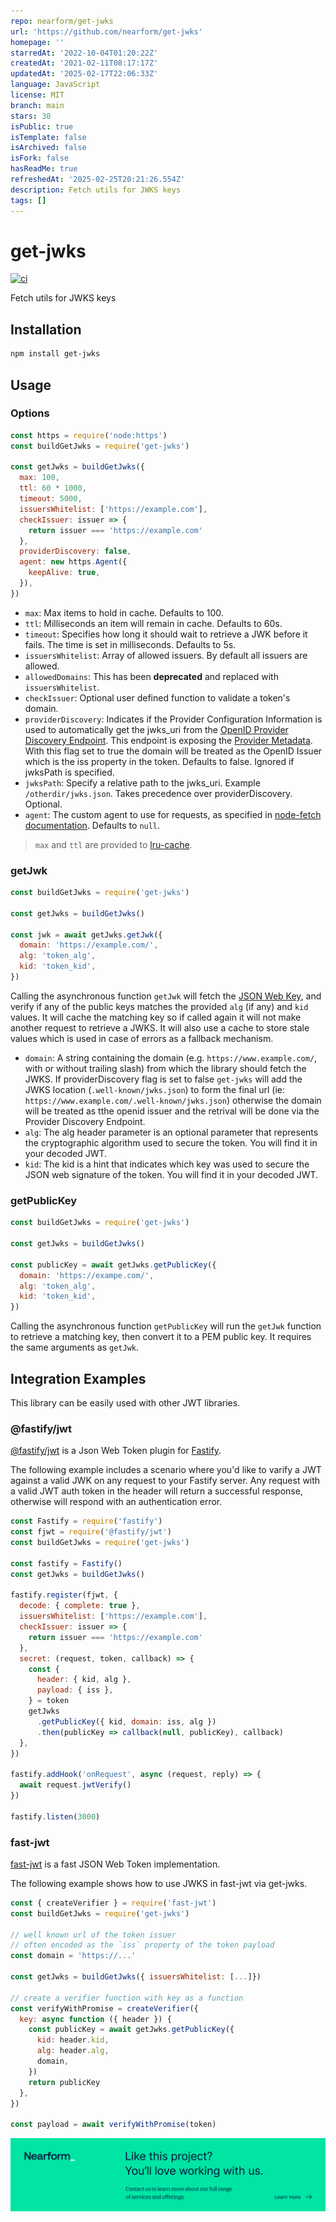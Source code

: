 ```yaml
---
repo: nearform/get-jwks
url: 'https://github.com/nearform/get-jwks'
homepage: ''
starredAt: '2022-10-04T01:20:22Z'
createdAt: '2021-02-11T08:17:17Z'
updatedAt: '2025-02-17T22:06:33Z'
language: JavaScript
license: MIT
branch: main
stars: 30
isPublic: true
isTemplate: false
isArchived: false
isFork: false
hasReadMe: true
refreshedAt: '2025-02-25T20:21:26.554Z'
description: Fetch utils for JWKS keys
tags: []
---
```


# get-jwks

[![ci](https://github.com/nearform/get-jwks/actions/workflows/ci.yml/badge.svg)](https://github.com/nearform/get-jwks/actions/workflows/ci.yml)

Fetch utils for JWKS keys

## Installation

```bash
npm install get-jwks
```

## Usage

### Options

```js
const https = require('node:https')
const buildGetJwks = require('get-jwks')

const getJwks = buildGetJwks({
  max: 100,
  ttl: 60 * 1000,
  timeout: 5000,
  issuersWhitelist: ['https://example.com'],
  checkIssuer: issuer => {
    return issuer === 'https://example.com'
  },
  providerDiscovery: false,
  agent: new https.Agent({
    keepAlive: true,
  }),
})
```

- `max`: Max items to hold in cache. Defaults to 100.
- `ttl`: Milliseconds an item will remain in cache. Defaults to 60s.
- `timeout`: Specifies how long it should wait to retrieve a JWK before it fails. The time is set in milliseconds. Defaults to 5s.
- `issuersWhitelist`: Array of allowed issuers. By default all issuers are allowed.
- `allowedDomains`: This has been **deprecated** and replaced with `issuersWhitelist`.
- `checkIssuer`: Optional user defined function to validate a token's domain.
- `providerDiscovery`: Indicates if the Provider Configuration Information is used to automatically get the jwks_uri from the [OpenID Provider Discovery Endpoint](https://openid.net/specs/openid-connect-discovery-1_0.html#ProviderConfig). This endpoint is exposing the [Provider Metadata](https://openid.net/specs/openid-connect-discovery-1_0.html#ProviderMetadata). With this flag set to true the domain will be treated as the OpenID Issuer which is the iss property in the token. Defaults to false. Ignored if jwksPath is specified.
- `jwksPath`: Specify a relative path to the jwks_uri. Example `/otherdir/jwks.json`. Takes precedence over providerDiscovery. Optional.
- `agent`: The custom agent to use for requests, as specified in [node-fetch documentation](https://github.com/node-fetch/node-fetch#custom-agent). Defaults to `null`.

> `max` and `ttl` are provided to [lru-cache](https://www.npmjs.com/package/lru-cache).

### getJwk

```js
const buildGetJwks = require('get-jwks')

const getJwks = buildGetJwks()

const jwk = await getJwks.getJwk({
  domain: 'https://example.com/',
  alg: 'token_alg',
  kid: 'token_kid',
})
```

Calling the asynchronous function `getJwk` will fetch the [JSON Web Key](https://tools.ietf.org/html/rfc7517), and verify if any of the public keys matches the provided `alg` (if any) and `kid` values. It will cache the matching key so if called again it will not make another request to retrieve a JWKS. It will also use a cache to store stale values which is used in case of errors as a fallback mechanism.

- `domain`: A string containing the domain (e.g. `https://www.example.com/`, with or without trailing slash) from which the library should fetch the JWKS. If providerDiscovery flag is set to false `get-jwks` will add the JWKS location (`.well-known/jwks.json`) to form the final url (ie: `https://www.example.com/.well-known/jwks.json`) otherwise the domain will be treated as tthe openid issuer and the retrival will be done via the Provider Discovery Endpoint.
- `alg`: The alg header parameter is an optional parameter that represents the cryptographic algorithm used to secure the token. You will find it in your decoded JWT.
- `kid`: The kid is a hint that indicates which key was used to secure the JSON web signature of the token. You will find it in your decoded JWT.

### getPublicKey

```js
const buildGetJwks = require('get-jwks')

const getJwks = buildGetJwks()

const publicKey = await getJwks.getPublicKey({
  domain: 'https://exampe.com/',
  alg: 'token_alg',
  kid: 'token_kid',
})
```

Calling the asynchronous function `getPublicKey` will run the `getJwk` function to retrieve a matching key, then convert it to a PEM public key. It requires the same arguments as `getJwk`.

## Integration Examples

This library can be easily used with other JWT libraries.

### @fastify/jwt

[@fastify/jwt](https://github.com/fastify/fastify-jwt) is a Json Web Token plugin for [Fastify](https://www.fastify.io/).

The following example includes a scenario where you'd like to varify a JWT against a valid JWK on any request to your Fastify server. Any request with a valid JWT auth token in the header will return a successful response, otherwise will respond with an authentication error.

```js
const Fastify = require('fastify')
const fjwt = require('@fastify/jwt')
const buildGetJwks = require('get-jwks')

const fastify = Fastify()
const getJwks = buildGetJwks()

fastify.register(fjwt, {
  decode: { complete: true },
  issuersWhitelist: ['https://example.com'],
  checkIssuer: issuer => {
    return issuer === 'https://example.com'
  },
  secret: (request, token, callback) => {
    const {
      header: { kid, alg },
      payload: { iss },
    } = token
    getJwks
      .getPublicKey({ kid, domain: iss, alg })
      .then(publicKey => callback(null, publicKey), callback)
  },
})

fastify.addHook('onRequest', async (request, reply) => {
  await request.jwtVerify()
})

fastify.listen(3000)
```

### fast-jwt

[fast-jwt](https://github.com/nearform/fast-jwt) is a fast JSON Web Token implementation.

The following example shows how to use JWKS in fast-jwt via get-jwks.

```js
const { createVerifier } = require('fast-jwt')
const buildGetJwks = require('get-jwks')

// well known url of the token issuer
// often encoded as the `iss` property of the token payload
const domain = 'https://...'

const getJwks = buildGetJwks({ issuersWhitelist: [...]})

// create a verifier function with key as a function
const verifyWithPromise = createVerifier({
  key: async function ({ header }) {
    const publicKey = await getJwks.getPublicKey({
      kid: header.kid,
      alg: header.alg,
      domain,
    })
    return publicKey
  },
})

const payload = await verifyWithPromise(token)
```

[![banner](https://raw.githubusercontent.com/nearform/.github/refs/heads/master/assets/os-banner-green.svg)](https://www.nearform.com/contact/?utm_source=open-source&utm_medium=banner&utm_campaign=os-project-pages)
